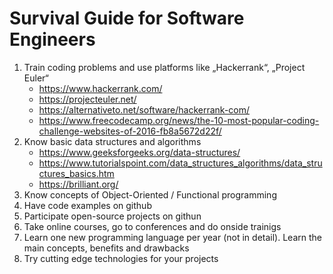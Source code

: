 # Survival Guide for Software Engineers

1. Train coding problems and use platforms like „Hackerrank“, „Project Euler“
   * https://www.hackerrank.com/
   * https://projecteuler.net/
   * https://alternativeto.net/software/hackerrank-com/
   * https://www.freecodecamp.org/news/the-10-most-popular-coding-challenge-websites-of-2016-fb8a5672d22f/    
2. Know basic data structures and algorithms
   * https://www.geeksforgeeks.org/data-structures/
   * https://www.tutorialspoint.com/data_structures_algorithms/data_structures_basics.htm
   * https://brilliant.org/
3. Know concepts of Object-Oriented / Functional programming
4. Have code examples on github
5. Participate open-source projects on githun
6. Take online courses, go to conferences and do onside trainigs
7. Learn one new programming language per year (not in detail). Learn the main concepts, benefits and drawbacks
8. Try cutting edge technologies for your projects
